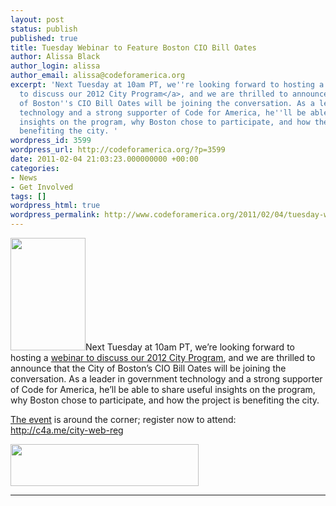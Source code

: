 ```yaml
---
layout: post
status: publish
published: true
title: Tuesday Webinar to Feature Boston CIO Bill Oates
author: Alissa Black
author_login: alissa
author_email: alissa@codeforamerica.org
excerpt: 'Next Tuesday at 10am PT, we''re looking forward to hosting a <a href="http://codeforamerica.org/2012-city-webinar">webinar
  to discuss our 2012 City Program</a>, and we are thrilled to announce that the City
  of Boston''s CIO Bill Oates will be joining the conversation. As a leader in government
  technology and a strong supporter of Code for America, he''ll be able to share useful
  insights on the program, why Boston chose to participate, and how the project is
  benefiting the city. '
wordpress_id: 3599
wordpress_url: http://codeforamerica.org/?p=3599
date: 2011-02-04 21:03:23.000000000 +00:00
categories:
- News
- Get Involved
tags: []
wordpress_html: true
wordpress_permalink: http://www.codeforamerica.org/2011/02/04/tuesday-webinar-to-feature-boston-cio-bill-oates/
---
```


<p><img alt="" class="alignright size-full wp-image-3601" height="180" src="http://codeforamerica.org/wp-content/uploads/2011/02/oates120.jpeg" title="oates120" width="120"/>Next Tuesday at 10am PT, we’re looking forward to hosting a <a href="http://codeforamerica.org/2012-city-webinar">webinar to discuss our 2012 City Program</a>, and we are thrilled to announce that the City of Boston’s CIO Bill Oates will be joining the conversation. As a leader in government technology and a strong supporter of Code for America, he’ll be able to share useful insights on the program, why Boston chose to participate, and how the project is benefiting the city. </p>
<p><a href="http://codeforamerica.org/2012-city-webinar">The event</a> is around the corner; register now to attend:<br/>
<a href="http://c4a.me/city-web-reg">http://c4a.me/city-web-reg</a></p>
<p><a href="http://c4a.me/city-web-reg"><img alt="" class="aligncenter" height="67" src="http://codeforamerica.org/wp-content/uploads/2011/01/register-feb.png" title="Webinar Registration" width="301"/></a></p>
<hr/>